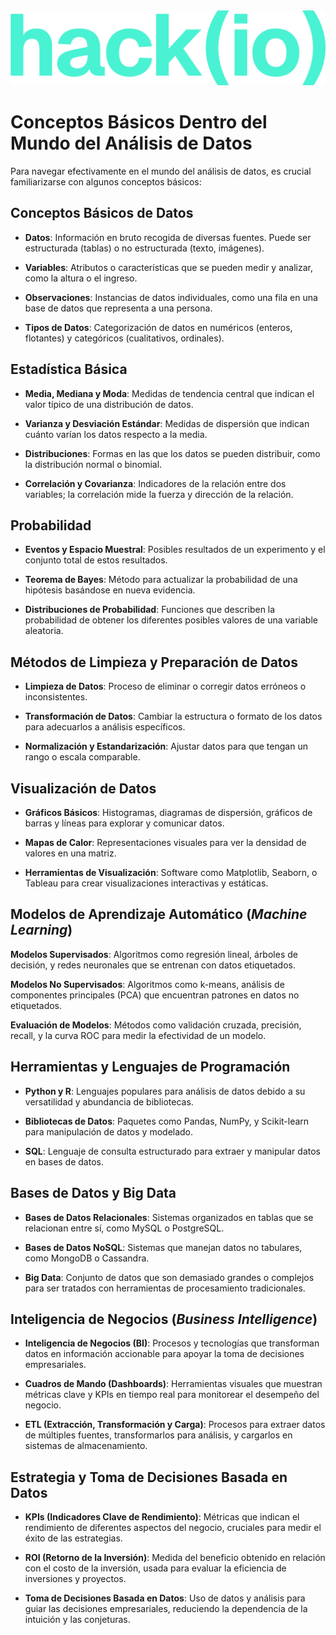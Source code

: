 <div style="text-align: center;">
  <img src="https://github.com/Hack-io-Data/Imagenes/blob/main/01-LogosHackio/logo_celeste@4x.png?raw=true" alt="esquema" />
</div>

# Conceptos Básicos Dentro del Mundo del Análisis de Datos

Para navegar efectivamente en el mundo del análisis de datos, es crucial familiarizarse con algunos conceptos básicos:

## **Conceptos Básicos de Datos**

- **Datos**: Información en bruto recogida de diversas fuentes. Puede ser estructurada (tablas) o no estructurada (texto, imágenes).

- **Variables**: Atributos o características que se pueden medir y analizar, como la altura o el ingreso.

- **Observaciones**: Instancias de datos individuales, como una fila en una base de datos que representa a una persona.

- **Tipos de Datos**: Categorización de datos en numéricos (enteros, flotantes) y categóricos (cualitativos, ordinales).


## **Estadística Básica**

- **Media, Mediana y Moda**: Medidas de tendencia central que indican el valor típico de una distribución de datos.

- **Varianza y Desviación Estándar**: Medidas de dispersión que indican cuánto varían los datos respecto a la media.

- **Distribuciones**: Formas en las que los datos se pueden distribuir, como la distribución normal o binomial.

- **Correlación y Covarianza**: Indicadores de la relación entre dos variables; la correlación mide la fuerza y dirección de la relación.



## **Probabilidad**

- **Eventos y Espacio Muestral**: Posibles resultados de un experimento y el conjunto total de estos resultados.

- **Teorema de Bayes**: Método para actualizar la probabilidad de una hipótesis basándose en nueva evidencia.

- **Distribuciones de Probabilidad**: Funciones que describen la probabilidad de obtener los diferentes posibles valores de una variable aleatoria.

## **Métodos de Limpieza y Preparación de Datos**

- **Limpieza de Datos**: Proceso de eliminar o corregir datos erróneos o inconsistentes.

- **Transformación de Datos**: Cambiar la estructura o formato de los datos para adecuarlos a análisis específicos.

- **Normalización y Estandarización**: Ajustar datos para que tengan un rango o escala comparable.


## **Visualización de Datos**

- **Gráficos Básicos**: Histogramas, diagramas de dispersión, gráficos de barras y líneas para explorar y comunicar datos.

- **Mapas de Calor**: Representaciones visuales para ver la densidad de valores en una matriz.

- **Herramientas de Visualización**: Software como Matplotlib, Seaborn, o Tableau para crear visualizaciones interactivas y estáticas.


## **Modelos de Aprendizaje Automático (*Machine Learning*)**

**Modelos Supervisados**: Algoritmos como regresión lineal, árboles de decisión, y redes neuronales que se entrenan con datos etiquetados.

**Modelos No Supervisados**: Algoritmos como k-means, análisis de componentes principales (PCA) que encuentran patrones en datos no etiquetados.

**Evaluación de Modelos**: Métodos como validación cruzada, precisión, recall, y la curva ROC para medir la efectividad de un modelo.

## **Herramientas y Lenguajes de Programación**

- **Python y R**: Lenguajes populares para análisis de datos debido a su versatilidad y abundancia de bibliotecas.

- **Bibliotecas de Datos**: Paquetes como Pandas, NumPy, y Scikit-learn para manipulación de datos y modelado.

- **SQL**: Lenguaje de consulta estructurado para extraer y manipular datos en bases de datos.


## **Bases de Datos y Big Data**

- **Bases de Datos Relacionales**: Sistemas organizados en tablas que se relacionan entre sí, como MySQL o PostgreSQL.

- **Bases de Datos NoSQL**: Sistemas que manejan datos no tabulares, como MongoDB o Cassandra.

- **Big Data**: Conjunto de datos que son demasiado grandes o complejos para ser tratados con herramientas de procesamiento tradicionales.


## **Inteligencia de Negocios (*Business Intelligence*)**

- **Inteligencia de Negocios (BI)**: Procesos y tecnologías que transforman datos en información accionable para apoyar la toma de decisiones empresariales.

- **Cuadros de Mando (Dashboards)**: Herramientas visuales que muestran métricas clave y KPIs en tiempo real para monitorear el desempeño del negocio.

- **ETL (Extracción, Transformación y Carga)**: Procesos para extraer datos de múltiples fuentes, transformarlos para análisis, y cargarlos en sistemas de almacenamiento.


## **Estrategia y Toma de Decisiones Basada en Datos**

- **KPIs (Indicadores Clave de Rendimiento)**: Métricas que indican el rendimiento de diferentes aspectos del negocio, cruciales para medir el éxito de las estrategias.

- **ROI (Retorno de la Inversión)**: Medida del beneficio obtenido en relación con el costo de la inversión, usada para evaluar la eficiencia de inversiones y proyectos.

- **Toma de Decisiones Basada en Datos**: Uso de datos y análisis para guiar las decisiones empresariales, reduciendo la dependencia de la intuición y las conjeturas.

